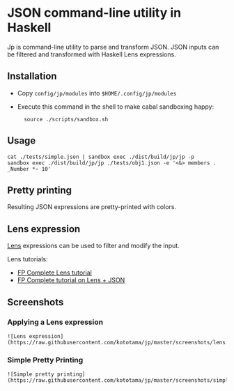 # JSON command-line utility in Haskell

Jp is command-line utility to parse and transform JSON. JSON inputs
can be filtered and transformed with Haskell Lens expressions.

## Installation

- Copy ```config/jp/modules``` into ```$HOME/.config/jp/modules```
- Execute this command in the shell to make cabal sandboxing happy:

        source ./scripts/sandbox.sh
  
## Usage

    cat ./tests/simple.json | sandbox exec ./dist/build/jp/jp -p 
    sandbox exec ./dist/build/jp/jp ./tests/obj1.json -e '<&> members . _Number *~ 10'


## Pretty printing

Resulting JSON expressions are pretty-printed with colors.

## Lens expression

[Lens](https://github.com/ekmett/lens) expressions can be used to filter and modify the input.

Lens tutorials:
- [FP Complete Lens tutorial](https://www.fpcomplete.com/school/to-infinity-and-beyond/pick-of-the-week/a-little-lens-starter-tutorial)
- [FP Complete tutorial on Lens + JSON](https://www.fpcomplete.com/user/tel/lens-aeson-traversals-prisms)

## Screenshots

### Applying a Lens expression

    ![Lens expression](https://raw.githubusercontent.com/kototama/jp/master/screenshots/lens.png)
   
### Simple Pretty Printing

    ![Simple pretty printing](https://raw.githubusercontent.com/kototama/jp/master/screenshots/simple.png)
